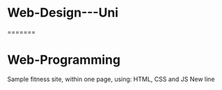 
# Web-Design---Uni
=======
# Web-Programming
 Sample fitness site, within one page, using: HTML, CSS and JS
New line
